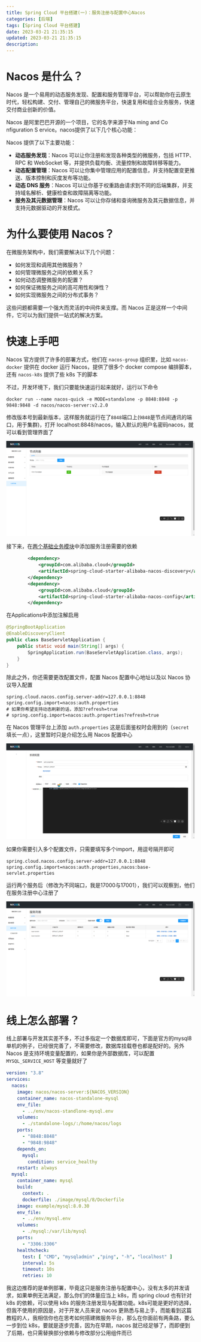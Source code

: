 ```yaml
---
title: Spring Cloud 平台搭建(一)：服务注册与配置中心Nacos
categories: [后端]
tags: [Spring Cloud 平台搭建]
date: 2023-03-21 21:35:15
updated: 2023-03-21 21:35:15
description:
---
```


# Nacos 是什么？

Nacos 是一个易用的动态服务发现、配置和服务管理平台，可以帮助你在云原生时代，轻松构建、交付、管理自己的微服务平台，快速复用和组合业务服务，快速交付商业创新的价值。

Nacos 是阿里巴巴开源的一个项目，它的名字来源于Na ming and Co nfiguration S ervice。nacos提供了以下几个核心功能：

Nacos 提供了以下主要功能：

- **动态服务发现**：Nacos 可以让你注册和发现各种类型的微服务，包括 HTTP、RPC 和 WebSocket 等，并提供负载均衡、流量控制和故障转移等能力。
- **动态配置管理**：Nacos 可以让你集中管理应用的配置信息，并支持配置变更推送、版本控制和灰度发布等功能。
- **动态 DNS 服务**：Nacos 可以让你基于权重路由请求到不同的后端集群，并支持域名解析、健康检查和故障隔离等功能。
- **服务及其元数据管理**：Nacos 可以让你存储和查询微服务及其元数据信息，并支持元数据驱动的开发模式。

# 为什么要使用 Nacos？

在微服务架构中，我们需要解决以下几个问题：

- 如何发现和调用其他微服务？
- 如何管理微服务之间的依赖关系？
- 如何动态调整微服务的配置？
- 如何保证微服务之间的高可用性和弹性？
- 如何实现微服务之间的分布式事务？

这些问题都需要一个强大而灵活的中间件来支撑。而 Nacos 正是这样一个中间件，它可以为我们提供一站式的解决方案。

# 快速上手吧

Nacos 官方提供了许多的部署方式，他们在 `nacos-group` 组织里，比如 `nacos-docker` 提供在 docker 运行 Nacos，提供了很多个 docker compose 编排脚本，还有 `nacos-k8s` 提供了些 k8s 下的脚本

不过，开发环境下，我们只要能快速运行起来就好，运行以下命令

```shell
docker run --name nacos-quick -e MODE=standalone -p 8848:8848 -p 9848:9848 -d nacos/nacos-server:v2.2.0
```

修改版本号到最新版本，这样服务就运行在了`8848`端口上(`9848`是节点间通讯的端口，用于集群)，打开 localhost:8848/nacos，输入默认的用户名密码nacos，就可以看到管理界面了

![](https://raw.githubusercontent.com/jiangtj/picgo-repo/master/img-a20230322093428.png)

接下来，在[两个基础业务模块](https://jiangtj.com/articles/durian/cloud-0/#%E5%9F%BA%E7%A1%80%E4%B8%9A%E5%8A%A1%E6%A8%A1%E5%9D%97)中添加服务注册需要的依赖

```xml
        <dependency>
            <groupId>com.alibaba.cloud</groupId>
            <artifactId>spring-cloud-starter-alibaba-nacos-discovery</artifactId>
        </dependency>
        <dependency>
            <groupId>com.alibaba.cloud</groupId>
            <artifactId>spring-cloud-starter-alibaba-nacos-config</artifactId>
        </dependency>
```

在Applications中添加注解启用

```java
@SpringBootApplication
@EnableDiscoveryClient
public class BaseServletApplication {
    public static void main(String[] args) {
        SpringApplication.run(BaseServletApplication.class, args);
    }
}
```

除此之外，你还需要更改配置文件，配置 Nacos 配置中心地址以及以 Nacos 协议导入配置

```properties
spring.cloud.nacos.config.server-addr=127.0.0.1:8848
spring.config.import=nacos:auth.properties
# 如果你希望支持动态刷新的话，添加?refresh=true
# spring.config.import=nacos:auth.properties?refresh=true
```

在 Nacos 管理平台上添加 `auth.properties` 这是后面鉴权时会用到的（`secret` 填长一点），这里暂时只是介绍怎么用 Nacos 配置中心

![](https://raw.githubusercontent.com/jiangtj/picgo-repo/master/img-a20230322093727.png)

如果你需要引入多个配置文件，只需要填写多个import，用逗号隔开即可

```properties
spring.cloud.nacos.config.server-addr=127.0.0.1:8848
spring.config.import=nacos:auth.properties,nacos:base-servlet.properties
```

运行两个服务后（修改为不同端口，我是17000与17001），我们可以观察到，他们在服务注册中心注册了

![](https://raw.githubusercontent.com/jiangtj/picgo-repo/master/img-a20230322093606.png)

# 线上怎么部署？

线上部署与开发其实差不多，不过多指定一个数据库即可，下面是官方的mysql8单机的例子，已经很完善了，不需要修改，数据库挂载卷也都是配好的。另外 Nacos 是支持环境变量配置的，如果你是外部数据库，可以配置 `MYSQL_SERVICE_HOST` 等变量就好了

```yml
version: "3.8"
services:
  nacos:
    image: nacos/nacos-server:${NACOS_VERSION}
    container_name: nacos-standalone-mysql
    env_file:
      - ../env/nacos-standlone-mysql.env
    volumes:
      - ./standalone-logs/:/home/nacos/logs
    ports:
      - "8848:8848"
      - "9848:9848"
    depends_on:
      mysql:
        condition: service_healthy
    restart: always
  mysql:
    container_name: mysql
    build:
      context: .
      dockerfile: ./image/mysql/8/Dockerfile
    image: example/mysql:8.0.30
    env_file:
      - ../env/mysql.env
    volumes:
      - ./mysql:/var/lib/mysql
    ports:
      - "3306:3306"
    healthcheck:
      test: [ "CMD", "mysqladmin" ,"ping", "-h", "localhost" ]
      interval: 5s
      timeout: 10s
      retries: 10
```

我这边推荐的是单例部署，毕竟这只是服务注册与配置中心，没有太多的并发请求，如果单例无法满足，那么你们的体量应当上 k8s，而 spring cloud 也有针对 k8s 的依赖，可以使用 k8s 的服务注册发现与配置功能。k8s可能是更好的选择，但我不使用的原因是，对于开发人员来说 nacos 更熟悉与易上手，而能看到这篇教程的人，我相信你也在思考如何搭建微服务平台，那么在你面前有两条路，要么一步到位 k8s，要就是逐步完善，因为在早期，nacos 就已经足够了，而即便到了后期，也只需替换部分依赖与修改部分公用组件而已
